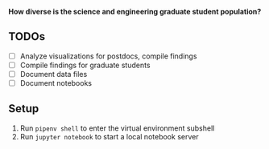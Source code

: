 **How diverse is the science and engineering graduate student population?**

## TODOs

- [ ] Analyze visualizations for postdocs, compile findings
- [ ] Compile findings for graduate students
- [ ] Document data files
- [ ] Document notebooks

## Setup

1. Run `pipenv shell` to enter the virtual environment subshell
2. Run `jupyter notebook` to start a local notebook server
